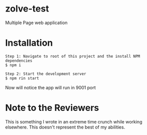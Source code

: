 # zolve-test
Multiple Page web application

# Installation
```
Step 1: Navigate to root of this project and the install NPM dependencies
$ npm i

Step 2: Start the development server
$ npm rin start
```
Now will notice the app will run in 9001 port

# Note to the Reviewers
This is something I wrote in an extreme time crunch while working elsewhere. This doesn't represent the best of my abilities.
